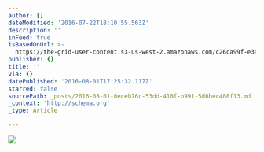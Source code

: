```yaml
---
author: []
dateModified: '2016-07-22T18:10:55.563Z'
description: ''
inFeed: true
isBasedOnUrl: >-
  https://the-grid-user-content.s3-us-west-2.amazonaws.com/c26ca99f-e3ec-449e-8ac2-61039e1e4971.jpg
publisher: {}
title: ''
via: {}
datePublished: '2016-08-01T17:25:32.117Z'
starred: false
sourcePath: _posts/2016-08-01-0eceb76c-53dd-410f-b991-5d6bec408f13.md
_context: 'http://schema.org'
_type: Article

---
```

![](https://the-grid-user-content.s3-us-west-2.amazonaws.com/c26ca99f-e3ec-449e-8ac2-61039e1e4971.jpg)